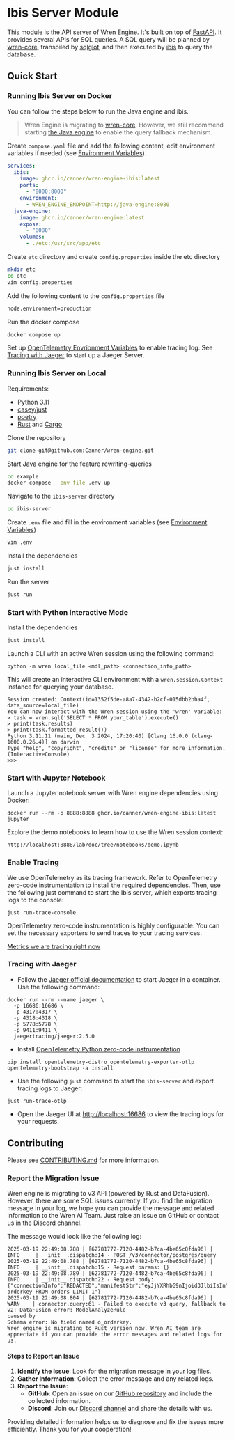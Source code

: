 # Ibis Server Module
This module is the API server of Wren Engine. It's built on top of [FastAPI](https://fastapi.tiangolo.com/). It provides several APIs for SQL queries. A SQL query will be planned by [wren-core](../wren-core/), transpiled by [sqlglot](https://github.com/tobymao/sqlglot), and then executed by [ibis](https://github.com/ibis-project/ibis) to query the database.

## Quick Start

### Running Ibis Server on Docker
You can follow the steps below to run the Java engine and ibis.
> Wren Engine is migrating to [wren-core](../wren-core/). However, we still recommend starting [the Java engine](../wren-core-legacy/) to enable the query fallback mechanism.

Create `compose.yaml` file and add the following content, edit environment variables if needed (see [Environment Variables](docs/development#environment-variables)).
```yaml
services:
  ibis:
    image: ghcr.io/canner/wren-engine-ibis:latest
    ports:
      - "8000:8000"
    environment:
      - WREN_ENGINE_ENDPOINT=http://java-engine:8080
  java-engine:
    image: ghcr.io/canner/wren-engine:latest
    expose:
      - "8080"
    volumes:
      - ./etc:/usr/src/app/etc
```
Create `etc` directory and create `config.properties` inside the etc directory
```bash
mkdir etc
cd etc
vim config.properties
```
Add the following content to the `config.properties` file
```bash
node.environment=production
```
Run the docker compose
```bash
docker compose up
```

Set up [OpenTelemetry Envrionment Variables](docs/development#environment-variable) to enable tracing log.
See [Tracing with Jaeger](#tracing-with-jaeger) to start up a Jaeger Server.

### Running Ibis Server on Local
Requirements:
- Python 3.11
- [casey/just](https://github.com/casey/just)
- [poetry](https://github.com/python-poetry/poetry)
- [Rust](https://www.rust-lang.org/tools/install) and [Cargo](https://doc.rust-lang.org/cargo/getting-started/installation.html)

Clone the repository
```bash
git clone git@github.com:Canner/wren-engine.git
```
Start Java engine for the feature rewriting-queries
```bash
cd example
docker compose --env-file .env up
```
Navigate to the `ibis-server` directory
```bash
cd ibis-server
```
Create `.env` file and fill in the environment variables (see [Environment Variables](docs/development#environment-variables))
```bash
vim .env
```
Install the dependencies
```bash
just install
```
Run the server
```bash
just run
```

### Start with Python Interactive Mode
Install the dependencies
```bash
just install
```
Launch a CLI with an active Wren session using the following command:
```
python -m wren local_file <mdl_path> <connection_info_path>
```
This will create an interactive CLI environment with a `wren.session.Context` instance for querying your database.
```
Session created: Context(id=1352f5de-a8a7-4342-b2cf-015dbb2bba4f, data_source=local_file)
You can now interact with the Wren session using the 'wren' variable:
> task = wren.sql('SELECT * FROM your_table').execute()
> print(task.results)
> print(task.formatted_result())
Python 3.11.11 (main, Dec  3 2024, 17:20:40) [Clang 16.0.0 (clang-1600.0.26.4)] on darwin
Type "help", "copyright", "credits" or "license" for more information.
(InteractiveConsole)
>>> 
```

### Start with Jupyter Notebook
Launch a Jupyter notebook server with Wren engine dependencies using Docker:
```
docker run --rm -p 8888:8888 ghcr.io/canner/wren-engine-ibis:latest jupyter
```
Explore the demo notebooks to learn how to use the Wren session context:
```
http://localhost:8888/lab/doc/tree/notebooks/demo.ipynb
```


### Enable Tracing
We use OpenTelemetry as its tracing framework. Refer to OpenTelemetry zero-code instrumentation to install the required dependencies.
Then, use the following just command to start the Ibis server, which exports tracing logs to the console:
```
just run-trace-console
```
OpenTelemetry zero-code instrumentation is highly configurable. You can set the necessary exporters to send traces to your tracing services.

[Metrics we are tracing right now](./Metrics.md)

### Tracing with Jaeger
- Follow the [Jaeger official documentation](https://www.jaegertracing.io/docs/2.5/getting-started/#all-in-one) to start Jaeger in a container. Use the following command:
```
docker run --rm --name jaeger \
  -p 16686:16686 \
  -p 4317:4317 \
  -p 4318:4318 \
  -p 5778:5778 \
  -p 9411:9411 \
  jaegertracing/jaeger:2.5.0
```
- Install [OpenTelemetry Python zero-code instrumentation](https://opentelemetry.io/docs/zero-code/python/#setup)
```
pip install opentelemetry-distro opentelemetry-exporter-otlp
opentelemetry-bootstrap -a install
```
- Use the following `just` command to start the `ibis-server` and export tracing logs to Jaeger:
```
just run-trace-otlp 
```
- Open the Jaeger UI at [http://localhost:16686](http://localhost:16686) to view the tracing logs for your requests.

## Contributing
Please see [CONTRIBUTING.md](docs/CONTRIBUTING.md) for more information.

### Report the Migration Issue
Wren engine is migrating to v3 API (powered by Rust and DataFusion). However, there are some SQL issues currently.
If you find the migration message in your log, we hope you can provide the message and related information to the Wren AI Team.
Just raise an issue on GitHub or contact us in the Discord channel.

The message would look like the following log:
```
2025-03-19 22:49:08.788 | [62781772-7120-4482-b7ca-4be65c8fda96] | INFO     | __init__.dispatch:14 - POST /v3/connector/postgres/query
2025-03-19 22:49:08.788 | [62781772-7120-4482-b7ca-4be65c8fda96] | INFO     | __init__.dispatch:15 - Request params: {}
2025-03-19 22:49:08.789 | [62781772-7120-4482-b7ca-4be65c8fda96] | INFO     | __init__.dispatch:22 - Request body: {"connectionInfo":"REDACTED","manifestStr":"eyJjYXRhbG9nIjoid3JlbiIsInNjaGVtYSI6InB1YmxpYyIsIm1vZGVscyI6W3sibmFtZSI6Im9yZGVycyIsInRhYmxlUmVmZXJlbmNlIjp7InNjaGVtYSI6InB1YmxpYyIsIm5hbWUiOiJvcmRlcnMifSwiY29sdW1ucyI6W3sibmFtZSI6Im9yZGVya2V5IiwidHlwZSI6InZhcmNoYXIiLCJleHByZXNzaW9uIjoiY2FzdChvX29yZGVya2V5IGFzIHZhcmNoYXIpIn1dfV19","sql":"SELECT orderkey FROM orders LIMIT 1"}
2025-03-19 22:49:08.804 | [62781772-7120-4482-b7ca-4be65c8fda96] | WARN    | connector.query:61 - Failed to execute v3 query, fallback to v2: DataFusion error: ModelAnalyzeRule
caused by
Schema error: No field named o_orderkey.
Wren engine is migrating to Rust version now. Wren AI team are appreciate if you can provide the error messages and related logs for us.
```

#### Steps to Report an Issue
1. **Identify the Issue**: Look for the migration message in your log files.
2. **Gather Information**: Collect the error message and any related logs.
3. **Report the Issue**:
   - **GitHub**: Open an issue on our [GitHub repository](https://github.com/Canner/wren-engine/issues) and include the collected information.
   - **Discord**: Join our [Discord channel](https://discord.gg/5DvshJqG8Z) and share the details with us.

Providing detailed information helps us to diagnose and fix the issues more efficiently. Thank you for your cooperation!
